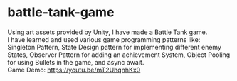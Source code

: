 # battle-tank-game

Using art assets provided by Unity, I have made a Battle Tank game. <br>
I have learned and used various game programming patterns like: <br>
Singleton Pattern, State Design pattern for implementing different enemy States, Observer Pattern for adding an achievement System, Object Pooling for using Bullets in the game, and async await. 
<br>
Game Demo:   https://youtu.be/mT2UhqnhKx0
